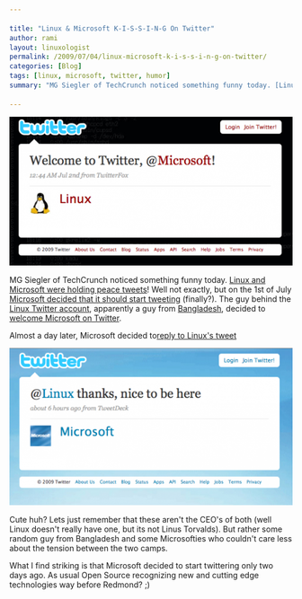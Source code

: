 ```yaml
---

title: "Linux & Microsoft K-I-S-S-I-N-G On Twitter"
author: rami
layout: linuxologist 
permalink: /2009/07/04/linux-microsoft-k-i-s-s-i-n-g-on-twitter/
categories: [Blog]
tags: [linux, microsoft, twitter, humor]
summary: "MG Siegler of TechCrunch noticed something funny today. [Linux and Microsoft were holding peace tweets](http://www.techcrunch.com/2009/07/03/microsoft-and-linux-hold-peace-tweets/)! Well not exactly, but on the 1st of July [Microsoft decided that it should start tweeting](http://www.techcrunch.com/2009/07/01/microsoft-starts-officially-tweeting/) (finally?). The guy behind the [Linux Twitter account](http://www.twitter.com/linux), apparently a guy from [Bangladesh](http://linux.org.bd/), decided to [welcome Microsoft on Twitter](http://twitter.com/Linux/status/2434030368)."

---
```


![Linux-Welcoming-Microsoft-on-Twitter](/assets/images/content/blog/Linux-Welcoming-Microsoft-on-Twitter.png)

MG Siegler of TechCrunch noticed something funny today. [Linux and Microsoft were holding peace tweets](http://www.techcrunch.com/2009/07/03/microsoft-and-linux-hold-peace-tweets/)! Well not exactly, but on the 1st of July [Microsoft decided that it should start tweeting](http://www.techcrunch.com/2009/07/01/microsoft-starts-officially-tweeting/) (finally?). The guy behind the [Linux Twitter account](http://www.twitter.com/linux), apparently a guy from [Bangladesh](http://linux.org.bd/), decided to [welcome Microsoft on Twitter](http://twitter.com/Linux/status/2434030368).


Almost a day later, Microsoft decided to[reply to Linux's tweet](http://twitter.com/Microsoft/status/2456590676)

![Microsoft-Thanks-Linux-on-Twitter](/assets/images/content/blog/Microsoft-Thanks-Linux-on-Twitter.png)

Cute huh? Lets just remember that these aren't the CEO's of both (well Linux doesn't really have one, but its not Linus Torvalds). But rather some random guy from Bangladesh and some Microsofties who couldn't  care less about the tension between the two camps.

What I find striking is that Microsoft decided to start twittering only two days ago. As usual Open Source recognizing new and cutting edge technologies way before Redmond? ;)

